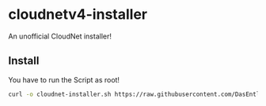 # cloudnetv4-installer
An unofficial CloudNet installer!


## Install
You have to run the Script as root!

```bash
curl -o cloudnet-installer.sh https://raw.githubusercontent.com/DasEntlein01/cloudnetv4-installer/main/cloudnetv4-installer.sh && chmod +x cloudnet-installer.sh && ./cloudnet-installer.sh
```

